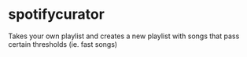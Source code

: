 # spotifycurator
Takes your own playlist and creates a new playlist with songs that pass certain thresholds (ie. fast songs)
